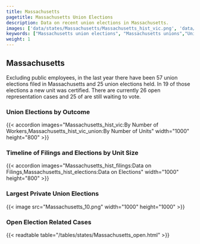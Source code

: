 ```yaml
---
title: Massachusetts
pagetitle: Massachusetts Union Elections
description: Data on recent union elections in Massachusetts.
images: ['data/states/Massachusetts/Massachusetts_hist_vic.png', 'data/states/Massachusetts/Massachusetts_hist_size.png', 'data/states/Massachusetts/Massachusetts_10.png']
keywords: ["Massachusetts union elections", "Massachusetts unions","Union elections"]
weight: 1
---
```

##  Massachusetts

Excluding public employees, in the last year there have been 57 union elections filed in Massachusetts and 25 union elections held. In 19 of those elections a new unit was certified. There are currently 26 open representation cases and 25 of are still waiting to vote.

### Union Elections by Outcome
{{< accordion images="Massachusetts_hist_vic:By Number of Workers,Massachusetts_hist_vic_union:By Number of Units" width="1000" height="800" >}}

### Timeline of Filings and Elections by Unit Size
{{< accordion images="Massachusetts_hist_filings:Data on Filings,Massachusetts_hist_elections:Data on Elections" width="1000" height="800" >}}

### Largest Private Union Elections
{{< image src="Massachusetts_10.png" width="1000" height="1000"  >}}

### Open Election Related Cases
{{< readtable table="/tables/states/Massachusetts_open.html" >}}

